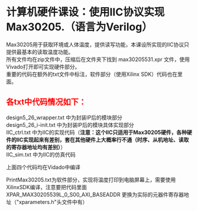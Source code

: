 计算机硬件课设：使用IIC协议实现Max30205.（语言为Verilog）
======
Max30205用于获取环境或人体温度，提供读写功能，本课设所实现的IIC协议只提供最基本的读取温度功能。<br> 
所有文件均在zip文件中，压缩后在文件夹下找到   max30205531.xpr 文件，使用Vivado打开即可实现硬件部分。<br> 
重要的代码在额外的txt文件中标注，软件部分（使用Xilinx SDK）代码也在里面。<br> 

<font color = red>各txt中代码情况如下：</font>
----
design5_26_wrapper.txt 中为封装IP后的模块部分<br> 
design5_26_i-init.txt 中为封装IP后的模块具体实现部分<br> 
IIC_ctrl.txt 中为IIC的实现代码（**注意：这个IIC只适用于Max30205硬件，各种硬件的IIC实现起来有差别，套在其他硬件上大概率行不通（时序、从机地址、读取的寄存器地址均有差别）**）<br> 
IIC_sim.txt 中为IIC的仿真代码<br> 

上面四个代码均在Vidado中编译<br> 

PrintMax30205.txt为软件部分，实现将温度打印到电脑屏幕上，需要使用XilinxSDK编译，注意要把代码里面 XPAR_MAX30205539L_0_S00_AXI_BASEADDR 更换为实际的元器件寄存器地址（"xparameters.h"头文件中有） <br> 
